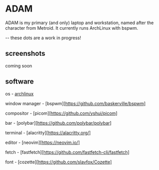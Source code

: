 # ADAM

ADAM is my primary (and only) laptop and workstation, named after the character from Metroid. It currently runs ArchLinux with bspwm.

-- these dots are a work in progress!

## screenshots

coming soon

## software

os - [archlinux](https://archlinux.org/)

window manager - [bspwm][https://github.com/baskerville/bspwm]

compositor - [picom][https://github.com/yshui/picom]

bar - [polybar][https://github.com/polybar/polybar]

terminal - [alacritty][https://alacritty.org/]

editor - [neovim][https://neovim.io/]

fetch - [fastfetch][https://github.com/fastfetch-cli/fastfetch]

font - [cozette][https://github.com/slavfox/Cozette]
